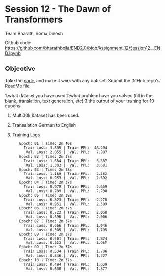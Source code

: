 # Session 12 - The Dawn of Transformers


Team Bharath, Soma,Dinesh 

Github code:  https://github.com/bharathbolla/END2.0/blob/Assignment_12/Session12__END.ipynb

## Objective

Take the  [code](https://github.com/aladdinpersson/Machine-Learning-Collection/blob/a2ee9271b5280be6994660c7982d0f44c67c3b63/ML/Pytorch/more_advanced/transformer_from_scratch/transformer_from_scratch.py), and make it work with any dataset. Submit the GitHub repo's ReadMe file

1.what dataset you have used
2.what problem have you solved (fill in the blank, translation, text generation, etc)
3.the output of your training for 10 epochs




1. Multi30k Dataset has been used.
2. Transalation  German to English
3. Training Logs


          Epoch: 01 | Time: 2m 40s
            Train Loss: 3.835 | Train PPL:  46.294
             Val. Loss: 2.055 |  Val. PPL:   7.807
          Epoch: 02 | Time: 2m 38s
            Train Loss: 1.684 | Train PPL:   5.387
             Val. Loss: 1.303 |  Val. PPL:   3.681
          Epoch: 03 | Time: 2m 38s
            Train Loss: 1.189 | Train PPL:   3.282
             Val. Loss: 0.953 |  Val. PPL:   2.592
          Epoch: 04 | Time: 2m 37s
            Train Loss: 0.978 | Train PPL:   2.659
             Val. Loss: 0.789 |  Val. PPL:   2.200
          Epoch: 05 | Time: 2m 38s
            Train Loss: 0.823 | Train PPL:   2.278
             Val. Loss: 0.951 |  Val. PPL:   2.589
          Epoch: 06 | Time: 2m 37s
            Train Loss: 0.722 | Train PPL:   2.058
             Val. Loss: 0.696 |  Val. PPL:   2.006
          Epoch: 07 | Time: 2m 37s
            Train Loss: 0.666 | Train PPL:   1.946
             Val. Loss: 0.585 |  Val. PPL:   1.795
          Epoch: 08 | Time: 2m 37s
            Train Loss: 0.601 | Train PPL:   1.824
             Val. Loss: 0.523 |  Val. PPL:   1.687
          Epoch: 09 | Time: 2m 37s
            Train Loss: 0.534 | Train PPL:   1.706
             Val. Loss: 0.546 |  Val. PPL:   1.727
          Epoch: 10 | Time: 2m 37s
            Train Loss: 0.494 | Train PPL:   1.639
             Val. Loss: 0.630 |  Val. PPL:   1.877

